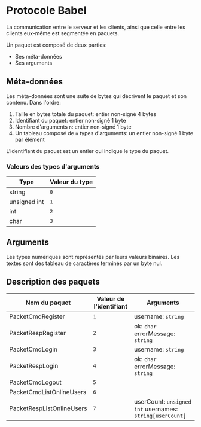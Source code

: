# Protocole Babel

La communication entre le serveur et les clients, ainsi que celle entre les clients eux-même est segmentée en paquets.

Un paquet est composé de deux parties:
- Ses méta-données
- Ses arguments

## Méta-données
Les méta-données sont une suite de bytes qui décrivent le paquet et son contenu. Dans l'ordre:

1. Taille en bytes totale du paquet: entier non-signé 4 bytes
2. Identifiant du paquet: entier non-signé 1 byte
3. Nombre d'arguments `n`: entier non-signé 1 byte
4. Un tableau composé de `n` types d'arguments: un entier non-signé 1 byte par élément

L'identifiant du paquet est un entier qui indique le type du paquet.

### Valeurs des types d'arguments
| Type | Valeur du type |
|------|----------------|
| string | `0` |
| unsigned int | `1` |
| int | `2` |
| char | `3` |

## Arguments

Les types numériques sont représentés par leurs valeurs binaires.
Les textes sont des tableau de caractères terminés par un byte nul.

## Description des paquets
| Nom du paquet | Valeur de l'identifiant | Arguments |
|---------------|-------------------------|-----------|
| PacketCmdRegister | `1` | username: `string` |
| PacketRespRegister | `2` | ok: `char` errorMessage: `string` |
| PacketCmdLogin | `3` | username: `string` |
| PacketRespLogin | `4` | ok: `char` errorMessage: `string` |
| PacketCmdLogout | `5` | |
| PacketCmdListOnlineUsers | `6` | |
| PacketRespListOnlineUsers | `7` | userCount: `unsigned int` usernames: `string[userCount]` |